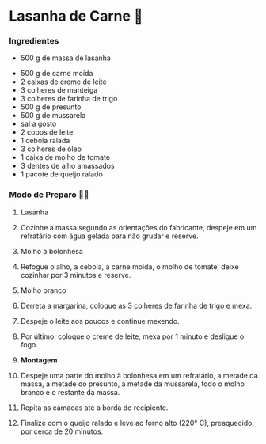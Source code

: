 # Lasanha de Carne :meat_on_bone:

### Ingredientes 

* 500 g de massa de lasanha

- 500 g de carne moída
- 2 caixas de creme de leite
- 3 colheres de manteiga
- 3 colheres de farinha de trigo
- 500 g de presunto
- 500 g de mussarela
- sal a gosto
- 2 copos de leite
- 1 cebola ralada
- 3 colheres de óleo
- 1 caixa de molho de tomate
- 3 dentes de alho amassados
- 1 pacote de queijo ralado

### Modo de Preparo :man_cook:

1. Lasanha

2. Cozinhe a massa segundo as orientações do fabricante, despeje em um refratário com água gelada para não grudar e reserve.
3. Molho à bolonhesa
4. Refogue o alho, a cebola, a carne moída, o molho de tomate, deixe cozinhar por 3 minutos e reserve.
5. Molho branco
6. Derreta a margarina, coloque as 3 colheres de farinha de trigo e mexa.
7. Despeje o leite aos poucos e continue mexendo.
8. Por último, coloque o creme de leite, mexa por 1 minuto e desligue o fogo.
9. **Montagem**
10. Despeje uma parte do molho à bolonhesa em um refratário, a metade da massa, a metade do presunto, a metade da mussarela, todo o molho branco e o restante da massa.
11. Repita as camadas até a borda do recipiente.
12. Finalize com o queijo ralado e leve ao forno alto (220° C), preaquecido, por cerca de 20 minutos.



